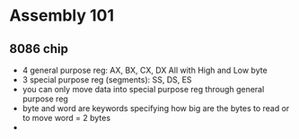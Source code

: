 # Assembly 101

8086 chip
-
- 4 general purpose reg: AX, BX, CX, DX All with High and Low byte
- 3 special purpose reg (segments): SS, DS, ES
- you can only move data into special purpose reg through general purpose reg
- byte and word are keywords specifying how big are the bytes to read or to move word = 2 bytes
- 
